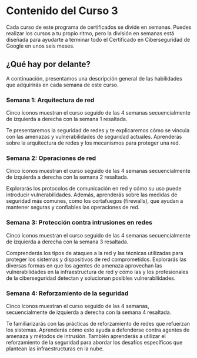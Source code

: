 # Contenido del Curso 3

Cada curso de este programa de certificados se divide en semanas. Puedes realizar los cursos a tu propio ritmo, pero la división en semanas está diseñada para ayudarte a terminar todo el Certificado en Ciberseguridad de Google en unos seis meses.

## ¿Qué hay por delante?

A continuación, presentamos una descripción general de las habilidades que adquirirás en cada semana de este curso.

### Semana 1: Arquitectura de red

Cinco íconos muestran el curso seguido de las 4 semanas secuencialmente de izquierda a derecha con la semana 1 resaltada.

Te presentaremos la seguridad de redes y te explicaremos cómo se vincula con las amenazas y vulnerabilidades de seguridad actuales. Aprenderás sobre la arquitectura de redes y los mecanismos para proteger una red.

### Semana 2: Operaciones de red

Cinco íconos muestran el curso seguido de las 4 semanas secuencialmente de izquierda a derecha con la semana 2 resaltada.

Explorarás los protocolos de comunicación en red y cómo su uso puede introducir vulnerabilidades. Además, aprenderás sobre las medidas de seguridad más comunes, como los cortafuegos (firewalls), que ayudan a mantener seguras y confiables las operaciones de red.

### Semana 3: Protección contra intrusiones en redes

Cinco íconos muestran el curso seguido de las 4 semanas secuencialmente de izquierda a derecha con la semana 3 resaltada.

Comprenderás los tipos de ataques a la red y las técnicas utilizadas para proteger los sistemas y dispositivos de red comprometidos. Explorarás las diversas formas en que los agentes de amenaza aprovechan las vulnerabilidades en la infraestructura de red y cómo las y los profesionales de la ciberseguridad detectan y solucionan posibles vulnerabilidades.

### Semana 4: Reforzamiento de la seguridad

Cinco íconos muestran el curso seguido de las 4 semanas, secuencialmente de izquierda a derecha con la semana 4 resaltada.

Te familiarizarás con las prácticas de reforzamiento de redes que refuerzan los sistemas. Aprenderás cómo esto ayuda a defenderse contra agentes de amenaza y métodos de intrusión. También aprenderás a utilizar el reforzamiento de la seguridad para abordar los desafíos específicos que plantean las infraestructuras en la nube.
